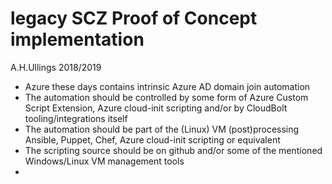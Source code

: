 # legacy SCZ Proof of Concept implementation
A.H.Ullings 2018/2019
- Azure these days contains intrinsic Azure AD domain join automation
- The automation should be controlled by some form of Azure Custom Script Extension, Azure cloud-init scripting and/or by CloudBolt tooling/integrations itself
- The automation should be part of the (Linux) VM (post)processing  Ansible, Puppet, Chef, Azure cloud-init scripting or equivalent
- The scripting source should be on github and/or some of the mentioned Windows/Linux VM management tools
- 

